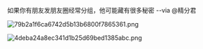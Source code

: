 如果你有朋友发朋友圈经常分组，他可能藏有很多秘密 --via @精分君

![79b2a1f6ca6742d5b13b6800f7865361.png](https://wxlzmt.github.io/cdn1/ext/qw/groups/10047/79b2a1f6ca6742d5b13b6800f7865361.png)

![4deba24a8ec341d1b25d69bed1385abc.png](https://wxlzmt.github.io/cdn1/ext/qw/groups/10047/4deba24a8ec341d1b25d69bed1385abc.png)
